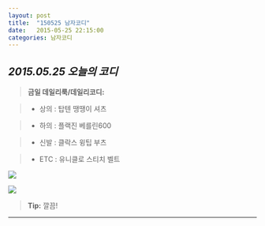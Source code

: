 ```yaml
---
layout: post
title:  "150525 남자코디"
date:   2015-05-25 22:15:00
categories: 남자코디
---
```





*2015.05.25 오늘의 코디*
-------------


> **금일 데일리룩/데일리코디:**

> - 상의 : 탑텐 땡땡이 셔츠






> - 하의 : 플랙진 베를린600




> - 신발 : 클락스 윙팁 부츠





> -  ETC : 유니클로 스티치 벨트







 
![](https://lh5.googleusercontent.com/-nR5ZsWd5xwU/VWhsvSMdB1I/AAAAAAAAADM/MNnzIl5CweQ/w700-h525-no/8-1.jpg)

  
![](https://lh5.googleusercontent.com/-nZmyuTYrwiM/VWhsvidMJkI/AAAAAAAAADI/vBQU90yUdN0/w700-h525-no/8-2.jpg)


> **Tip:** 깔끔!


----------

